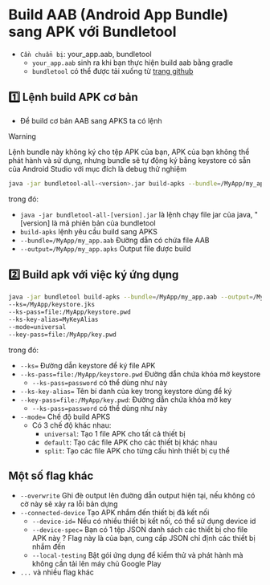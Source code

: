 # Build AAB (Android App Bundle) sang APK với Bundletool
- `Cần chuẩn bị`: your_app.aab, bundletool
  - `your_app.aab` sinh ra khi bạn thực hiện build aab bằng gradle
  - `bundletool` có thể được tải xuống từ [trang github](https://github.com/google/bundletool/releases)

## 1️⃣ Lệnh build APK cơ bản
- Để build cơ bản AAB sang APKS ta có lệnh
> [!WARNING]
> Lệnh bundle này không ký cho tệp APK của bạn, APK của bạn không thể phát hành và sử dụng, nhưng bundle sẽ tự động ký bằng keystore có sẵn của Android Studio với mục đích là debug thử nghiệm
```sh
java -jar bundletool-all-<version>.jar build-apks --bundle=/MyApp/my_app.aab --output=/MyApp/my_app.apks
```
trong đó:
- `java -jar bundletool-all-[version].jar` là lệnh chạy file jar của java, "[version] là mã phiên bản của bundletool
- `build-apks` lệnh yêu cầu build sang APKS
- `--bundle=/MyApp/my_app.aab` Đường dẫn có chứa file AAB
- `--output=/MyApp/my_app.apks` Output file được build

## 2️⃣ Build apk với việc ký ứng dụng
```sh
java -jar bundletool build-apks --bundle=/MyApp/my_app.aab --output=/MyApp/my_app.apks
--ks=/MyApp/keystore.jks
--ks-pass=file:/MyApp/keystore.pwd
--ks-key-alias=MyKeyAlias
--mode=universal
--key-pass=file:/MyApp/key.pwd
```
trong đó:
- `--ks=` Đường dẫn keystore để ký file APK
- `--ks-pass=file:/MyApp/keystore.pwd` Đường dẫn chứa khóa mở keystore
  - `--ks-pass=password` có thể dùng như này
- `--ks-key-alias=` Tên bí danh của key trong keystore dùng để ký
- `--key-pass=file:/MyApp/key.pwd`: Đường dẫn chứa khóa mở key
  - `--ks-pass=password` có thể dùng như này
- `--mode=` Chế độ build APKS
  - Có 3 chế độ khác nhau:
    - `universal`: Tạo 1 file APK cho tất cả thiết bị
    - `default`: Tạo các file APK cho các thiết bị khác nhau
    - `split`: Tạo các file APK cho từng cấu hình thiết bị cụ thể
## Một số flag khác
- `--overwrite` Ghi đè output lên đường dẫn output hiện tại, nếu không có cờ này sẽ xảy ra lỗi bản dựng
- `--connected-device` Tạo APK nhắm đến thiết bị đã kết nối
  - `--device-id=` Nếu có nhiều thiết bị kết nối, có thể sử dụng device id
  - `--device-spec=` Bạn có 1 tệp JSON danh sách các thiết bị cho file APK này ? Flag này là của bạn, cung cấp JSON chỉ định các thiết bị nhắm đến
  - `--local-testing` Bật gói ứng dụng để kiểm thử và phát hành mà không cần tải lên máy chủ Google Play
- `...` và nhiều flag khác
<!-- https://developer.android.com/tools/bundletool?hl=vi -->